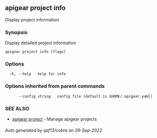 ## apigear project info

Display project information

### Synopsis

Display detailed project information

```
apigear project info [flags]
```

### Options

```
  -h, --help   help for info
```

### Options inherited from parent commands

```
      --config string   config file (default is $HOME/.apigear.yaml)
```

### SEE ALSO

* [apigear project](apigear_project.md)	 - Manage apigear projects

###### Auto generated by spf13/cobra on 29-Sep-2022
